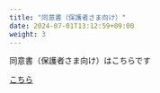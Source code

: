 ```yaml
---
title: "同意書（保護者さま向け）"
date: 2024-07-01T13:12:59+09:00
weight: 3
---
```

同意書（保護者さま向け）はこちらです
<!--more-->

[こちら](保護者向け説明書.pdf)

